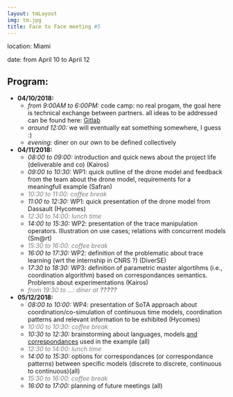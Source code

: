```yaml
---
layout: tmLayout
img: tm.jpg
title: Face to Face meeting #5
---
```


location: Miami

date: from April 10 to April 12

## Program:

  * __04/10/2018:__
     * *from 9:00AM to 6:00PM:* code camp: no real progam, the goal here is technical exchange between partners. all ideas to be addressed can be found here: [Gitlab](https://gitlab.inria.fr/glose/management/blob/master/2018-04-TM-F2F/ideas.md)
     * *around 12:00:* we will eventually eat something somewhere, I guess :)
     * *evening:* diner on our own to be defined collectively
  * __04/11/2018:__
     * *08:00 to 09:00:* introduction and quick news about the project life (deliverable and co) (Kairos)
     * *09:00 to 10:30:* WP1: quick outline of the drone model and feedback from the team about the drone model, requirements for a meaningfull example (Safran)
     * *<font color="grey">10:30 to 11:00: coffee break</font>*
     * *11:00 to 12:30:* WP1: quick presentation of the drone model from Dassault (Hycomes)
     * *<font color="grey">12:30 to 14:00: lunch time</font>*
     * *14:00 to 15:30:* WP2: presentation of the trace manipulation operators. Illustration on use cases; relations with concurrent models (Sm@rt)
     * *<font color="grey">15:30 to 16:00: coffee break</font>*
     * *16:00 to 17:30:* WP2: definition of the problematic about trace learning (wrt the internship in CNRS ?) (DiverSE)
     * *17:30 to 18:30:* WP3: definition of parametric master algortihms (i.e., coordination algorithm) based on correspondances semantics. Problems about experimentations (Kairos)
     * *<font color="grey">from 19:30 to ...: diner at **?????**</font>*
  * __05/12/2018:__
     * *08:00 to 10:00:* WP4: presentation of SoTA approach about coordination/co-simulation of continuous time models, coordination patterns and relevant information to be exhibited (Hycomes)
     *  *<font color="grey">10:00 to 10:30: coffee break</font>*
     * *10:30 to 12:30:* brainstorming about languages, models <u>and correspondances</u> used in the example (all)
     *  *<font color="grey">12:30 to 14:00: lunch time</font>*
     * *14:00 to 15:30:* options for correspondances (or correspondance patterns) between specific models (discrete to discrete, continuous to continuous)(all)
     *  *<font color="grey">15:30 to 16:00: coffee break</font>*
     * *16:00 to 17:00:* planning of future meetings (all)
